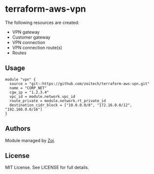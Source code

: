 # terraform-aws-vpn

The following resources are created:

* VPN gateway
* Customer gateway
* VPN connection
* VPN connection route(s)
* Routes

## Usage
```hcl
module "vpn" {
  source = "git::https://github.com/zoitech/terraform-aws-vpn.git"
  name = "CORP_NET"
  cgw_ip = "1.2.3.4"
  vpc_id = module.network.vpc_id
  route_private = module.network.rt_private_id
  destination_cidr_block = ["10.0.0.0/8", "172.16.0.0/12", "192.168.0.0/16"]
}
```

## Authors
Module managed by [Zoi](https://github.com/zoitech).

## License
MIT License. See LICENSE for full details.
